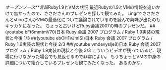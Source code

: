 *オープンソース**言語*Ruby1.9とVMの状況
最近Rubyの1.9とVMの情報を追いかけて無かったので、ささださんのプレゼンを探して観てみた。
LingrでささださんとshiroさんがVMの最適化について議論されているのを読んで興味が出たのもキッカケになった。
ちょっと古いけどRuby会議2007の時のプレゼンだ。
##(youtube bFt6mmtmV70)日本 Ruby 会議 2007 プログラム / Ruby 1.9実装の現状と今後 1/3
##(youtube ebOH1VJmISI)日本 Ruby 会議 2007 プログラム / Ruby 1.9実装の現状と今後 2/3
##(youtube vmdevyslje8)日本 Ruby 会議 2007 プログラム / Ruby 1.9実装の現状と今後 3/3
こういうビデオが残っていると、現場に行けなかった場合でも見返せるので非常によい。
もうちょっとVMの中身の詳細について紹介しているプレゼンも観てみたくなった。
あるのかな。
